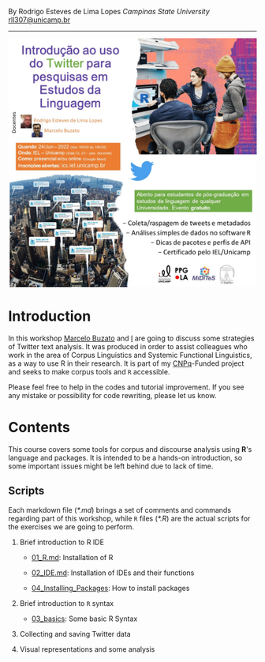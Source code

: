 By Rodrigo Esteves de Lima Lopes *Campinas State University* [rll307\@unicamp.br](mailto:rll307@unicamp.br)

------------------------------------------------------------------------

<p align="center">
  <img src="images/flyer2.jpeg" />
</p>



# Introduction

In this workshop [Marcelo Buzato](mailto:mbuzato@unicamp.br) and [I](mailto:rll307@unicamp.br) are going to discuss some strategies of Twitter text analysis. It was produced in order to assist colleagues who work in the area of Corpus Linguistics and Systemic Functional Linguistics, as a way to use R in their research. It is part of my [CNPq](http://www.cnpq.br)-Funded project and seeks to make corpus tools and `R` accessible.

Please feel free to help in the codes and tutorial improvement. If you see any mistake or possibility for code rewriting, please let us know.

# Contents

This course covers some tools for corpus and discourse analysis using **R**'s language and packages. It is intended to be a hands-on introduction, so some important issues might be left behind due to lack of time.

## Scripts

Each markdown file (*\*.md*) brings a set of comments and commands regarding part of this workshop, while `R` files (*\*.R*) are the actual scripts for the exercises we are going to perform.

1.  Brief introduction to R IDE

    -   [01_R.md](01_R.md): Installation of R

    -   [02_IDE.md](02_IDE.md): Installation of IDEs and their functions

    -   [04_Installing_Packages](04_Installing_Packages.md): How to install packages

2.  Brief introduction to `R` syntax

    -   [03_basics](03_basics.md): Some basic R Syntax

3.  Collecting and saving Twitter data

4.  Visual representations and some analysis
